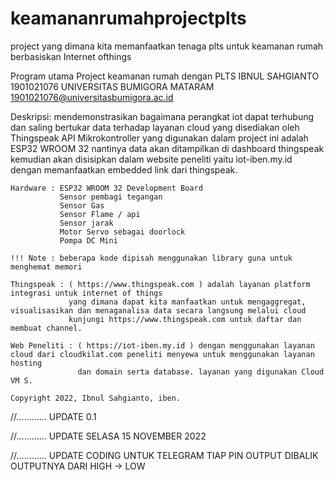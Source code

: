 # keamananrumahprojectplts
project yang dimana kita memanfaatkan tenaga plts untuk keamanan rumah berbasiskan Internet ofthings

  Program utama Project keamanan rumah dengan PLTS
  IBNUL SAHGIANTO 1901021076 UNIVERSITAS BUMIGORA MATARAM
  1901021076@universitasbumigora.ac.id
  
  Deskripsi:  mendemonstrasikan bagaimana perangkat iot dapat terhubung dan saling bertukar
              data terhadap layanan cloud yang disediakan oleh Thingspeak API
              Mikrokontroller yang digunakan dalam project ini adalah ESP32 WROOM 32
              nantinya data akan ditampilkan di dashboard thingspeak kemudian akan disisipkan 
              dalam website peneliti yaitu iot-iben.my.id dengan memanfaatkan embedded link dari thingspeak.

    Hardware : ESP32 WROOM 32 Development Board
               Sensor pembagi tegangan
               Sensor Gas
               Sensor Flame / api
               Sensor jarak
               Motor Servo sebagai doorlock
               Pompa DC Mini

    !!! Note : beberapa kode dipisah menggunakan library guna untuk menghemat memori
  
    Thingspeak : ( https://www.thingspeak.com ) adalah layanan platform integrasi untuk internet of things 
                 yang dimana dapat kita manfaatkan untuk mengaggregat, visualisasikan dan menaganalisa data secara langsung melalui cloud
                 kunjungi https://www.thingspeak.com untuk daftar dan membuat channel.

    Web Peneliti : ( https://iot-iben.my.id ) dengan menggunakan layanan cloud dari cloudkilat.com peneliti menyewa untuk menggunakan layanan hosting
                   dan domain serta database. layanan yang digunakan Cloud VM S. 
                
    Copyright 2022, Ibnul Sahgianto, iben.
    
//............ UPDATE 0.1

//............ UPDATE SELASA 15 NOVEMBER 2022

//............ UPDATE CODING UNTUK TELEGRAM TIAP PIN OUTPUT DIBALIK OUTPUTNYA DARI HIGH -> LOW
